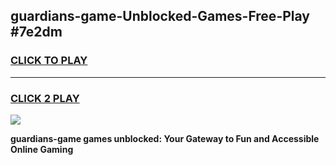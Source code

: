 
## guardians-game-Unblocked-Games-Free-Play #7e2dm
<h3>
<a href="https://us.freeplayer.one?title=guardians-game&ref=9M">CLICK TO PLAY</a></h3>
<hr>

<h3>
<a href="https://us.freeplayer.one?title=guardians-game&ref=9M">CLICK 2 PLAY</a>
  
</h3>

<a href="https://us.freeplayer.one?title=guardians-game&ref=9M"><img src="https://clearcache.store/games.png"></a>


**guardians-game games unblocked: Your Gateway to Fun and Accessible Online Gaming**
